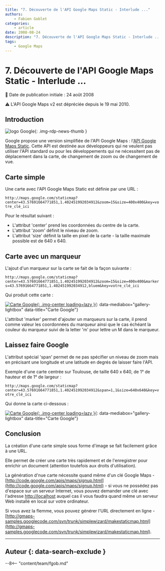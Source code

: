 ```yaml
---
title: "7. Découverte de l'API Google Maps Static - Interlude ..."
authors:
    - Fabien Goblet
categories:
    - article
date: 2008-08-24
description: "7. Découverte de l'API Google Maps Static - Interlude ..."
tags:
    - Google Maps
---
```


# 7. Découverte de l'API Google Maps Static - Interlude ...

:calendar: Date de publication initiale : 24 août 2008

:warning: L'API Google Maps v2 est dépréciée depuis le 19 mai 2010.

## Introduction

![logo Google](https://cdn.geotribu.fr/img/logos-icones/entreprises_association/google/google.webp "logo Google"){: .img-rdp-news-thumb }

Google propose une version simplifiée de l'API Google Maps : l'[API Google Maps Static](http://code.google.com/intl/fr/apis/maps/documentation/staticmaps/). Cette API est destinée aux développeurs qui ne veulent pas utiliser l'API standard ou pour les développements qui ne nécessitent pas de déplacement dans la carte, de changement de zoom ou de changement de vue.  

## Carte simple

Une carte avec l'API Google Maps Static est définie par une URL :  

`http://maps.google.com/staticmap?center=43.57691664771851,1.402451992034912&zoom=15&size=400x400&key=votre_clé_ici`  

Pour le résultat suivant :

- L'attribut 'center' prend les coordonnées du centre de la carte.
- L'attribut 'zoom' définit le niveau de zoom.
- L'attribut 'size' définit la taille en pixel de la carte - la taille maximale possible est de 640 x 640.

## Carte avec un marqueur

L'ajout d'un marqueur sur la carte se fait de la façon suivante :  

`http://maps.google.com/staticmap?center=43.57691664771851,1.402451992034912&zoom=15&size=400x400&markers=43.57691664771851,1.402451992034912,bluem&key=votre_clé_ici`  

Qui produit cette carte :

[![Carte Google](http://maps.google.com/staticmap?center=43.57691664771851,1.402451992034912&zoom=15&size=400x400&markers=43.57691664771851,1.402451992034912,bluem&AIzaSyCKQink6p5B6ifZ6-vfg0ZneqBp08dWLTk "Carte Google"){: .img-center loading=lazy }](http://maps.google.com/staticmap?center=43.57691664771851,1.402451992034912&zoom=15&size=400x400&markers=43.57691664771851,1.402451992034912,bluem&AIzaSyCKQink6p5B6ifZ6-vfg0ZneqBp08dWLTk "Carte Google"){: data-mediabox="gallery-lightbox" data-title="Carte Google"}

L'attribut 'marker' permet d'ajouter un marqueurs sur la carte, il prend comme valeur les coordonnées du marqueur ainsi que le cas échéant la couleur du marqueur suivi de la letter 'm' pour lettre un M dans le marqueur.  

## Laissez faire Google

L'attribut spécial 'span' permet de ne pas spécifier un niveau de zoom mais en précisant une longitude et une latitude en degrés de laisser faire l'API.  

Exemple d'une carte centrée sur Toulouse, de taille 640 x 640, de 1° de hauteur et de 1° de largeur :  

`http://maps.google.com/staticmap?center=43.57691664771851,1.402451992034912&span=1,1&size=640x640&key=votre_clé_ici`  

Qui donne la carte ci-dessous :

[![Carte Google](http://maps.google.com/staticmap?center=43.57691664771851,1.402451992034912&span=1,1&size=640x640&key=AIzaSyCKQink6p5B6ifZ6-vfg0ZneqBp08dWLTk "Carte Google"){: .img-center loading=lazy }](http://maps.google.com/staticmap?center=43.57691664771851,1.402451992034912&span=1,1&size=640x640&key=AIzaSyCKQink6p5B6ifZ6-vfg0ZneqBp08dWLTk "Carte Google"){: data-mediabox="gallery-lightbox" data-title="Carte Google"}

## Conclusion

La création d'une carte simple sous forme d'image se fait facilement grâce à une URL.  

Elle permet de créer une carte très rapidement et de l'enregistrer pour enrichir un document (attention toutefois aux droits d'utilisation).  

La génération d'nue carte nécessite quand même d'un clé Google Maps - [http://code.google.com/apis/maps/signup.html](http://code.google.com/apis/maps/signup.html) - si vous ne possédez pas d'espace sur un serveur Internet, vous pouvez demander une clé avec l'adresse [http://localhost](http://localhost) auquel cas il vous faudra quand même un serveur Web installé en local sur votre ordinateur.  

Si vous avez la flemme, vous pouvez générer l'URL directement en ligne - [http://gmaps-samples.googlecode.com/svn/trunk/simplewizard/makestaticmap.html](http://gmaps-samples.googlecode.com/svn/trunk/simplewizard/makestaticmap.html).  

----

## Auteur {: data-search-exclude }

--8<-- "content/team/fgob.md"
